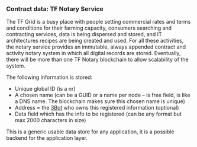 ### Contract data: TF Notary Service

The TF Grid is a busy place with people setting commercial rates and terms and conditions for their farming capacity, consumers searching and contracting services, data is being dispersed and stored, and IT architectures recipes are being created and used. For all these activities, the notary service provides an immutable, always appended contract and activity notary system in which all digital records are stored. Eventually, there will be more than one TF Notary blockchain to allow scalability of the system.

The following information is stored:



*   Unique global ID (is a nr)
*   A chosen name (can be a GUID or a name per node – is free field, is like a DNS name. The blockchain makes sure this chosen name is unique)
*   Address  = the [3Bot](threefold__3bot_def) who owns this registered information (optional)
*   Data field which has the info to be registered (can be any format but max 2000 characters in size)

This is a generic usable data store for any application, it is a possible backend for the application layer.